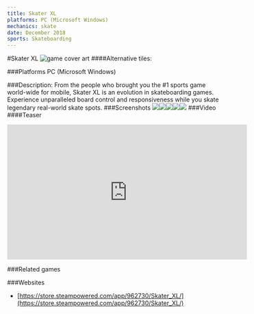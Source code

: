 ```yaml
---
title: Skater XL
platforms: PC (Microsoft Windows)
mechanics: skate
date: December 2018
sports: Skateboarding
---
```

#Skater XL
![game cover art](- "Logo Title Text 1")
####Alternative tiles:

###Platforms
PC (Microsoft Windows)

###Description:
From the people who brought you the #1 sports game world-wide for mobile, Skater XL is an evolution in skateboarding games. Experience unparalleled board control and responsiveness while you skate legendary real-world skate spots.
###Screenshots
<a target="_blank" href="//images.igdb.com/igdb/image/upload/t_cover_big/sc5rou.jpg"><img src="//images.igdb.com/igdb/image/upload/t_thumb/sc5rou.jpg"/></a><a target="_blank" href="//images.igdb.com/igdb/image/upload/t_cover_big/sc5rot.jpg"><img src="//images.igdb.com/igdb/image/upload/t_thumb/sc5rot.jpg"/></a><a target="_blank" href="//images.igdb.com/igdb/image/upload/t_cover_big/sc5ros.jpg"><img src="//images.igdb.com/igdb/image/upload/t_thumb/sc5ros.jpg"/></a><a target="_blank" href="//images.igdb.com/igdb/image/upload/t_cover_big/sc5ror.jpg"><img src="//images.igdb.com/igdb/image/upload/t_thumb/sc5ror.jpg"/></a><a target="_blank" href="//images.igdb.com/igdb/image/upload/t_cover_big/sc5roq.jpg"><img src="//images.igdb.com/igdb/image/upload/t_thumb/sc5roq.jpg"/></a>
###Video
####Teaser

<iframe width="560" height="315" src="https://www.youtube.com/embed/OCmrb9CkW4I" frameborder="0" allowfullscreen></iframe>

###Related games

###Websites
* [https://store.steampowered.com/app/962730/Skater_XL/](https://store.steampowered.com/app/962730/Skater_XL/)
